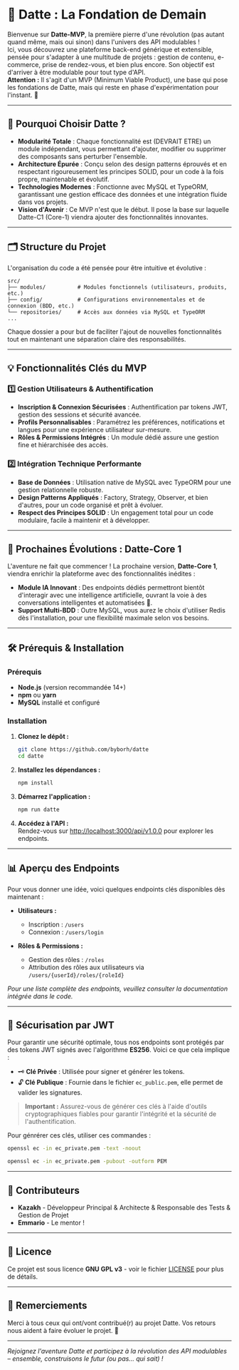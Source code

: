 # 🍃 Datte : La Fondation de Demain

Bienvenue sur **Datte-MVP**, la première pierre d'une révolution (pas autant quand même, mais oui sinon) dans l'univers des API modulables !  
Ici, vous découvrez une plateforme back-end générique et extensible, pensée pour s'adapter à une multitude de projets : gestion de contenu, e-commerce, prise de rendez-vous, et bien plus encore. Son objectif est d'arriver à être modulable pour tout type d'API.  
**Attention :** Il s'agit d'un MVP (Minimum Viable Product), une base qui pose les fondations de Datte, mais qui reste en phase d'expérimentation pour l'instant. 🚀

---

## 🚀 Pourquoi Choisir Datte ?

- **Modularité Totale** : Chaque fonctionnalité est (DEVRAIT ETRE) un module indépendant, vous permettant d'ajouter, modifier ou supprimer des composants sans perturber l'ensemble.
- **Architecture Épurée** : Conçu selon des design patterns éprouvés et en respectant rigoureusement les principes SOLID, pour un code à la fois propre, maintenable et évolutif.
- **Technologies Modernes** : Fonctionne avec MySQL et TypeORM, garantissant une gestion efficace des données et une intégration fluide dans vos projets.
- **Vision d'Avenir** : Ce MVP n'est que le début. Il pose la base sur laquelle Datte-C1 (Core-1) viendra ajouter des fonctionnalités innovantes.

---

## 🗂️ Structure du Projet

L'organisation du code a été pensée pour être intuitive et évolutive :

```
src/
├── modules/          # Modules fonctionnels (utilisateurs, produits, etc.)
├── config/           # Configurations environnementales et de connexion (BDD, etc.)
└── repositories/     # Accès aux données via MySQL et TypeORM
...

```

Chaque dossier a pour but de faciliter l'ajout de nouvelles fonctionnalités tout en maintenant une séparation claire des responsabilités.

---

## 💡 Fonctionnalités Clés du MVP

### 1️⃣ Gestion Utilisateurs & Authentification
- **Inscription & Connexion Sécurisées** : Authentification par tokens JWT, gestion des sessions et sécurité avancée.
- **Profils Personnalisables** : Paramétrez les préférences, notifications et langues pour une expérience utilisateur sur-mesure.
- **Rôles & Permissions Intégrés** : Un module dédié assure une gestion fine et hiérarchisée des accès.

### 2️⃣ Intégration Technique Performante
- **Base de Données** : Utilisation native de MySQL avec TypeORM pour une gestion relationnelle robuste.
- **Design Patterns Appliqués** : Factory, Strategy, Observer, et bien d'autres, pour un code organisé et prêt à évoluer.
- **Respect des Principes SOLID** : Un engagement total pour un code modulaire, facile à maintenir et à développer.

---

## 🔮 Prochaines Évolutions : Datte-Core 1

L'aventure ne fait que commencer ! La prochaine version, **Datte-Core 1**, viendra enrichir la plateforme avec des fonctionnalités inédites :

- **Module IA Innovant** : Des endpoints dédiés permettront bientôt d'interagir avec une intelligence artificielle, ouvrant la voie à des conversations intelligentes et automatisées 🤖.
- **Support Multi-BDD** : Outre MySQL, vous aurez le choix d'utiliser Redis dès l'installation, pour une flexibilité maximale selon vos besoins.

---

## 🛠️ Prérequis & Installation

### Prérequis
- **Node.js** (version recommandée 14+)
- **npm** ou **yarn**
- **MySQL** installé et configuré

### Installation

1. **Clonez le dépôt :**
   ```bash
   git clone https://github.com/byborh/datte
   cd datte
   ```

2. **Installez les dépendances :**
   ```bash
   npm install
   ```

3. **Démarrez l'application :**
   ```bash
   npm run datte
   ```

4. **Accédez à l'API :**  
   Rendez-vous sur [http://localhost:3000/api/v1.0.0](http://localhost:3000/api/v1.0.0) pour explorer les endpoints.

---

## 📊 Aperçu des Endpoints

Pour vous donner une idée, voici quelques endpoints clés disponibles dès maintenant :

- **Utilisateurs :**
  - Inscription : `/users`
  - Connexion : `/users/login`

- **Rôles & Permissions :**
  - Gestion des rôles : `/roles`
  - Attribution des rôles aux utilisateurs via `/users/{userId}/roles/{roleId}`

*Pour une liste complète des endpoints, veuillez consulter la documentation intégrée dans le code.*

---

## 🔐 Sécurisation par JWT

Pour garantir une sécurité optimale, tous nos endpoints sont protégés par des tokens JWT signés avec l'algorithme **ES256**. Voici ce que cela implique :

- 🗝️ **Clé Privée** : Utilisée pour signer et générer les tokens.
- 🔓 **Clé Publique** : Fournie dans le fichier `ec_public.pem`, elle permet de valider les signatures.

> **Important :** Assurez-vous de générer ces clés à l'aide d'outils cryptographiques fiables pour garantir l'intégrité et la sécurité de l'authentification.

Pour génrérer ces clés, utiliser ces commandes :
```bash
openssl ec -in ec_private.pem -text -noout

openssl ec -in ec_private.pem -pubout -outform PEM  
```

---

## 👥 Contributeurs

- **Kazakh** - Développeur Principal & Architecte & Responsable des Tests & Gestion de Projet
- **Emmario** - Le mentor !
---

## 📝 Licence

Ce projet est sous licence **GNU GPL v3** - voir le fichier [LICENSE](./LICENSE) pour plus de détails.

---

## 🙏 Remerciements

Merci à tous ceux qui ont/vont contribué(r) au projet Datte. Vos retours nous aident à faire évoluer le projet. 💖

---

*Rejoignez l'aventure Datte et participez à la révolution des API modulables – ensemble, construisons le futur (ou pas... qui sait) !*